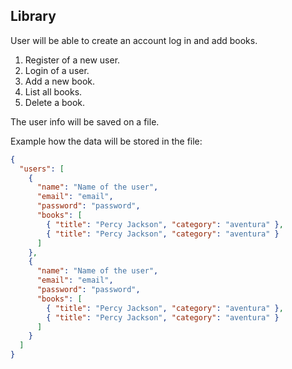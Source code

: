 ## Library

User will be able to create an account log in and add books.

1. Register of a new user.
2. Login of a user.
3. Add a new book.
4. List all books.
5. Delete a book.

The user info will be saved on a file.

Example how the data will be stored in the file:

```json
{
  "users": [
    {
      "name": "Name of the user",
      "email": "email",
      "password": "password",
      "books": [
        { "title": "Percy Jackson", "category": "aventura" },
        { "title": "Percy Jackson", "category": "aventura" }
      ]
    },
    {
      "name": "Name of the user",
      "email": "email",
      "password": "password",
      "books": [
        { "title": "Percy Jackson", "category": "aventura" },
        { "title": "Percy Jackson", "category": "aventura" }
      ]
    }
  ]
}
```
